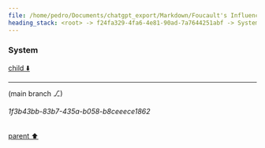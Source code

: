 ```yaml
---
file: /home/pedro/Documents/chatgpt_export/Markdown/Foucault's Influence in Humanities.md
heading_stack: <root> -> f24fa329-4fa6-4e81-90ad-7a7644251abf -> System
---
```

### System

[child ⬇️](#1f3b43bb-83b7-435a-b058-b8ceeece1862)

---

(main branch ⎇)
###### 1f3b43bb-83b7-435a-b058-b8ceeece1862
[parent ⬆️](#f24fa329-4fa6-4e81-90ad-7a7644251abf)
